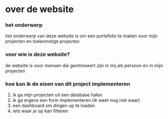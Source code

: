 # over de website

### het onderwerp

het onderwerp van deze website is om een portefolio te maken voor mijn projecten en toekomstige projecten
### voor wie is deze website?

de website is voor mensen die geintreseert zijn in mij als persoon en in mijn projecten
### hoe kan ik de eisen van dit project implementeren

1. ik ga mijn projecten uit een database halen
2. ik ga ergens een form implementeren (ik weet nog niet waar)
3. een dashboard om dingen up te loaden
4. iets waar je op kan filteren
